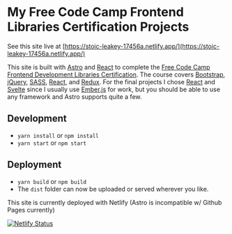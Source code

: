 # My Free Code Camp Frontend Libraries Certification Projects

See this site live at [https://stoic-leakey-17456a.netlify.app/](https://stoic-leakey-17456a.netlify.app/)

This site is built with [Astro](https://astro.build/) and [React](https://reactjs.org/) to complete the [Free Code Camp Frontend Development Libraries Certification](https://www.freecodecamp.org/learn/front-end-development-libraries/). The course covers [Bootstrap](https://getbootstrap.com/), [jQuery](https://jquery.com/), [SASS](https://sass-lang.com/), [React](https://reactjs.org/), and [Redux](https://redux.js.org/). For the final projects I chose [React](https://reactjs.org/) and [Svelte](https://svelte.dev/) since I usually use [Ember.js](https://emberjs.com/) for work, but you should be able to use any framework and Astro supports quite a few.

## Development

- `yarn install` or `npm install`
- `yarn start` or `npm start`

## Deployment

- `yarn build` or `npm build`
- The `dist` folder can now be uploaded or served wherever you like.

This site is currently deployed with Netlify (Astro is incompatible w/ Github Pages currently)

[![Netlify Status](https://api.netlify.com/api/v1/badges/8b8b64f5-9230-4800-a50b-f46946b9004c/deploy-status)](https://app.netlify.com/sites/stoic-leakey-17456a/deploys)